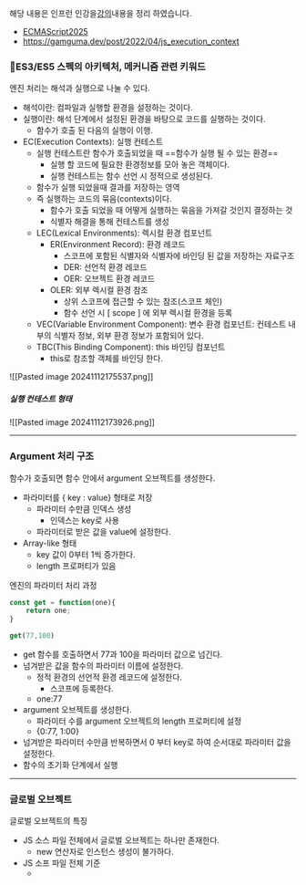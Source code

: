 해당 내용은 인프런 인강을[강의](https://www.inflearn.com/course/%EC%9E%90%EB%B0%94%EC%8A%A4%ED%81%AC%EB%A6%BD%ED%8A%B8-%EC%A4%91%EA%B3%A0%EA%B8%89/dashboard)내용을 정리 하였습니다.
- [ECMAScript2025](https://tc39.es/ecma262/#sec-intro)
- https://gamguma.dev/post/2022/04/js_execution_context

### ES3/ES5 스펙의 아키텍처, 메커니즘 관련 키워드

엔진 처리는 해석과 실행으로 나눌 수 있다.
- 해석이란: 컴파일과 실행할 환경을 설정하는 것이다.
- 실행이란: 해석 단계에서 설정된 환경을 바탕으로 코드를 실행하는 것이다.
	- 함수가 호출 된 다음의 실행이 이행.
- EC(Execution Contexts): 실행 컨테스트
	- 실행 컨테스트란 함수가 호출되었을 때 ==함수가 실행 될 수 있는 환경==
		- 실행 할 코드에 필요한 환경정보를 모아 놓은 객체이다.
		- 실행 컨테스트는 함수 선언 시 정적으로 생성된다.
	- 함수가 실행 되었을때 결과를 저장하는 영역
	- 즉 실행하는 코드의 묶음(contexts)이다.
		- 함수가 호출 되었을 때 어떻게 실행하는 묶음을 가져갈 것인지 결정하는 것
		- 식별자 해결을 통해 컨테스트를 생성
	- LEC(Lexical Environments): 렉시컬 환경 컴포넌트
		- ER(Environment Record): 환경 레코드
			- 스코프에 포함된 식별자와 식별자에 바인딩 된 값을 저장하는 자료구조
			- DER: 선언적 환경 레코드
			- OER: 오브젝트 환경 레코드
		- OLER: 외부 렉시컬 환경 참조
			- 상위 스코프에 접근할 수 있는 참조(스코프 체인)
			- 함수 선언 시 [ scope ] 에 외부 렉시컬 환경을 등록
	- VEC(Variable Environment Component): 변수 환경 컴포넌트: 컨테스트 내부의 식별자 정보, 외부 환경 정보가 포함되어 있다.
	- TBC(This Binding Component): this 바인딩 컴포넌트
		- this로 참조할 객체를 바인딩 한다.

![[Pasted image 20241112175537.png]]
##### 실행 컨테스트 형태
![[Pasted image 20241112173926.png]]

---
### Argument 처리 구조

함수가 호출되면 함수 안에서 argument 오브젝트를 생성한다.
- 파라미터를 { key : value} 형태로 저장
	- 파라미터 수만큼 인덱스 생성
		- 인덱스는 key로 사용
	- 파라미터로 받은 값을 value에 설정한다.
- Array-like 형태
	- key 값이 0부터 1씩 증가한다.
	- length 프로퍼티가 있음

엔진의 파라미터 처리 과정

``` js
const get = function(one){
	return one;
}

get(77,100)
```

- get 함수를 호출하면서 77과 100을 파라미터 값으로 넘긴다.
- 넘겨받은 값을 함수의 파라미터 이름에 설정한다.
	- 정적 환경의 선언적 환경 레코드에 설정한다.
		- 스코프에 등록한다.
	- one:77
-  argument 오브젝트를 생성한다.
	- 파라미터 수를 argument 오브젝트의 length 프로퍼티에 설정
	- {0:77, 1:00}
- 넘겨받은 파라미터 수만큼 반복하면서 0 부터 key로 하여 순서대로 파라미터 값을 설정한다.
- 함수의 초기화 단계에서 실행

---
### 글로벌 오브젝트

글로벌 오브젝트의 특징
- JS 소스 파일 전체에서 글로벌 오브젝트는 하나만 존재한다.
	- new 연산자로 인스턴스 생성이 불가하다.
- JS 소프 파일 전체 기준
	-  <script/> 에 작성된 모든 코드
		- 모든 코드에서 사용 가능하다.

글로벌 스코프
- 글로벌 오브젝트가 글로벌 스코프
	- 글로벌 오브젝트는 실제 존재하지 않는다. ex) Number , String  등의 오브젝트
	- 호스트 오브젝트에 함수와 변수를 등록
		-  window, global 오브젝트
	- 글로벌 스코프는 최상위 스코프
		- 스코프 체인에서 최상위 스코프이다.

스코프 바인딩
 - 바인딩이란 구조적으로 결속된 상태로 만드는 것이다
	 - 대상: 프로퍼티 이름
 - 바인딩의 목적
	 - 스코프 설정,식별자 해결
 - 바인딩 시점 구분 
	 - 정적 바인딩 : lexical, static 바인딩
		 - 초기화 단계에서 바인딩
		 - 함수 선언문 이름을 바인딩
		 - 표현식(변수, 함수) 이름을 바인딩
	 - 동적 바인딩 : dynamic 바인딩
		 - 실행시 바인딩 처리
		 - eval함수, with문
 - 바인딩 시점의 중요성
	 - 바인딩할 때 스코프가 결정된다.
	 - function 오브젝의 경우 생성 시점에 스코프 결정
		 - 스코프를 function 오브젝트 내부 프로퍼티 Scope에 설정
		 - 스코프는 변경되지 않음

``` js
function book() {  
	var point = 100;  
	  
	function add(param) {  
		return (point += param);  
	}  
	  
	var get = function () {  
		return point;  
	};  
	  
	add(200);  
	console.log(point);  
}    
book();
```

1. book() 함수 호출 시 - 초기화 단계에서 함수와 변수 이름을 book 함수의 선언적 환경 레코드에 바인딩(식별자 해결)
2. function 오브젝트 add 생성
	1. add 함수가 속한 스코프 영역을 add 함수 오브젝트 프로퍼티 scope에 설정
	2. add 이름을 선언적 환경 레코드에 바인딩
3. point, get 이름을 선언적 환경 레코드에 바인딩
	1. 값은 undefined
	2. 여기 까지가 호이스팅
4. 함수와 변수의 식별자가 해결
---
### 식별자

식별자는 코드 내의 변수,함수, 혹은 속성을 식별하는 문자열이다.

자바스크립트에서 식별자는 대소문자를 구별하며 유니코드 글자 `$`, `_`, 숫자(0-9)로 구성할 수 있지만, 숫자로 시작할 수는 없다.

식별자는 코드의 일부이지만 문자열은 데이터이기 때문에, 식별자와 문자열은 다르다.JavaScript에서 식별자를 문자열로 변환하는 방법은 없지만, 어떤 경우 문자열을 분석해 식별자로 사용할 수 있습니다.

> https://developer.mozilla.org/ko/docs/Glossary/Identifier
---
### 스코프

스코프는 컨텍스트의 값과 표현식이 표현되거나 참조 될 수 있는 현재 실행되는 컨텍스트를 의미한다. 만약 변수 또는 표현식이 해당 스코프 내에 있지 않다면, 사용할 수 없다. 스코프는 계층적인 구조를 가지기 때문에, 하위 스코프는 상위 스코프에 접근 할 수 있다.
- 모든 식별자는 자신이 선언된 위치에 의해 다른 코드가 식별자 자신을 참조할 수 있는 유효범위가 결정된다.
- 스코프의 목적은 범위를 제한하여 식별자를 해결하는 것이다.

함수는 자바스크립트에서 클로저 역할을 하기 때문에 스코프를 생성한다. 함수 내에 정의된 변수는 외부 함수나 다름 함수 내에서 접근 할 수 없다.

자바스크립트는 렉시컬 스코프를 따른다.함수가 정의된 위치에 따라 상위 스코프를 결정한다. 함수가 호출된 상위 스코프 결정에 영향을 주지 않는다. 함수의 상위 스코프는 언제나 정의된 스코프이다.

- 키워드를 만나 스코프를 결정하는 것을 정적 스코프라고 한다.
- 호출될 때 스크프를 결정하는 것을 동적스코프라고 한다.

자바스크립트에서는 다음과 같은 종류의 스코프가 있다.
- 전역 범위: 스크립트 모드에서 실행되는 모든 코드의 기본 범위이다.
- 모듈 범위: 모듈 모드에서 실행되는 코드의 범위이다.
	- module.exports
- 함수 범위: [function](https://developer.mozilla.org/ko/docs/Glossary/Function)로 생성된 범위입니다.
	- var키워드로 선언된 변수는 오로지 함수의 코드 블록 만을 **지역 스코프**로 인정한다.
		- 함수 레벨 스코프라고 한다.
	- 함수 외에서 var키워드로 선언한 변수는 전역 변수이다.
- 블록 범위: 중괄호 쌍(블록)으로 생성된 범위이다.
	- let,const 키워드로 변순 선언시 블록 레벨 스코프이다.
		- 변수 자체에 스코프 제약을 둔다.
	- 모든 코드 블록 (함수, if, for ,while , try/catch 등)을 지역 스코프로 인정

> https://developer.mozilla.org/ko/docs/Glossary/Scope
---
### 식별자 해결

스코프(유효 범위)를 통해 식별자인 변수 이름의 충돌을 방지하여 같은 이름의 변수를 사용하게 하는것.
스코프 내에서 식별자는 유일해야 하지만 다른 스코프에는 같은 이름의 식별자를 사용 할 수 있다.

- 식별자 해결
	- 사용할 변수/함수를 결정하는것
	- 신속,정확한 검색을 위한 스코프 필요
- 스코프에서 이름을 찾기 위해 사용
	- 스코프에 이름을 설정
	- 값을 변경되지만, 이름은 변경되지 않음
    - 자바스크립트의 값 저장형태가 프로퍼티{key:value}이기 때문이다.
    - **식별자 해결 대상은 이름이다**.
- 스코프의 용도
  - 식별자 해결을 위한 수단,방법
  - 스코프가 목적이 아님
  - 식별자가 유일하면 스코프는 필요하지 않음
    - 하지만 유일하게 작성이 불가능 그래서 스코프가 필요
    - 계층적으로 스코프를 사용하는 이유이다.
---
### 스코프 체인

모든 지역 스코프의 최상위 스코프는 전역 스코프이다. 스코프는 계층적으로 연결되어 있고 이를 스코프 체인이라 한다.
- 엔진은 스코프체인을 통해 변수를 참조하는 코드의 스코프에서 시작하여 상위 스코프 방향으로 이동하며 선언된 변수를 검색한다.
##### ES3
  - 스코프 체인은 식별자를 해결을 위한 프로퍼티이다
    - {name:value} 리스트
    - ES5는 스코프는 사용하지만 스코프 체인은 사용하지 않는다.
  - 함수가 호출되면 스코프를 생성하고 {name:value} 형태로 설정한다. 
  - 생성한 스코프를 스코프 체인에 연결하고, 스코프 체인에서 식별자를 해결한다.
	  - 동적으로 처리된다.
	  - 이는 함수가 생성될 때 마다 스코프 체인이 동적으로 생성된다.
  - es5 에서는 스코프 체인은 없고, Activation object에 대응하는 렉시컬 환경이 있다.
	  - Activation object은 실행환경을 만드는것
##### ES5
- 렉시컬 환경의 선언적 환경 레코드에 함수의 변수와 함수 이름을 바인드
- 스코프 체인을 사용하지 않고, 선언적 환경 레코드에서 변수와 함수 이름을 검색


---
### 실행 컨텍스트

실행 컨텍스트의 개념은 코드가 내부에서 어떻게 작동 하는지 설명하는데 사용된다.  JavaScript 실행 컨텍스트는 코드를 실행할 수 있는 환경을 말한다. 실행 컨테스트는 코드 섹션이 코드의 함수, 변수 및 객체에 엑세스할 수 있는지 결정한다. 코드는 실행 컨텍스트에서 줄별로 구분 분석되고, 변수와 함수는 메모리에 저장된다. 코드는 평가 후 실행 컨텍스트에서 실행된다. 결과적으로 실행 컨텍스트는 주어진 코드가 실행될 수 있는 환경을 만든는 것이다.
- 실행 컨텍스트 런타임 동안 특정 코드는 파서에 의해 구문 분석되고, 변수와 함수는 메모리에 저장되고, 실행 가능한 바이트 코드가 생성되고, 코드가 실행된다.

실행 컨텍스트(Execution Contexts)
- 함수가 실행되는 영역,묶음
- 함수 코드를 실행하고, 실행 결과를 저장
- [스펙](https://tc39.es/ecma262/#sec-executable-code-and-execution-contexts)

 실행 단계
- 준비 단계
- 초기화 단계
- 코드 실행 단계

자바스크립트에는 두 가지 종류의 실행 컨텍스트가 있다
- 글로벌 실행 컨텍스트(GEC)
- 함수 실행 컨텍스트(FEC)

실행 컨텍스트의 생성시점
- 실행 가능한 코드를 만났을때
- 실행 가능한 코드의 유형
	- 함수 코드
	- 글로벌 코드
	- eval 코드
- 코드 유형을 분리한 이유
	- 실행 컨텍스트에서 처리 방법과 실행 환경이 다르기 때문
	- 함수 코드: 렉시컬 환경
	- 글로벌 코드: 글로벌 환경
	- eval 코드: 동적 환경 

실행 컨텍스트 상태 컴포넌트
- 실행 컨텍스트 상태를 위한 오브젝트
	- 실행 컨텍스트 안에 생성
- 상태 컴포넌트 유형
	- 변수 환경 컴포넌트(VEC)
	- 렉시컬 환경 컴포넌트(LEC)
	- this 바인딩 컴포넌트(TBC)
		- 함수 안에서 디스로 참조화는 오브젝트를 바인딩


| Component           | Purpose                                                                                                                                                                                                                                                                                                                                                                                                                                                                                                                                                                                                                                                                                                                            |
| ------------------- | ---------------------------------------------------------------------------------------------------------------------------------------------------------------------------------------------------------------------------------------------------------------------------------------------------------------------------------------------------------------------------------------------------------------------------------------------------------------------------------------------------------------------------------------------------------------------------------------------------------------------------------------------------------------------------------------------------------------------------------- |
| LexicalEnvironment  | Identifies the [Environment Record](https://262.ecma-international.org/15.0/index.html?_gl=1*1mvxbm1*_ga*MjA3MzMzMzI4My4xNzMxMzA5Mjc0*_ga_TDCK4DWEPP*MTczMjg1NTM0OC4zLjEuMTczMjg1NTM2MC4wLjAuMA..#sec-environment-records) used to resolve identifier references made by code within this [execution context](https://262.ecma-international.org/15.0/index.html?_gl=1*1mvxbm1*_ga*MjA3MzMzMzI4My4xNzMxMzA5Mjc0*_ga_TDCK4DWEPP*MTczMjg1NTM0OC4zLjEuMTczMjg1NTM2MC4wLjAuMA..#sec-execution-contexts).                                                                                                                                                                                                                               |
| VariableEnvironment | Identifies the [Environment Record](https://262.ecma-international.org/15.0/index.html?_gl=1*1mvxbm1*_ga*MjA3MzMzMzI4My4xNzMxMzA5Mjc0*_ga_TDCK4DWEPP*MTczMjg1NTM0OC4zLjEuMTczMjg1NTM2MC4wLjAuMA..#sec-environment-records) that holds bindings created by [VariableStatement](https://262.ecma-international.org/15.0/index.html?_gl=1*1mvxbm1*_ga*MjA3MzMzMzI4My4xNzMxMzA5Mjc0*_ga_TDCK4DWEPP*MTczMjg1NTM0OC4zLjEuMTczMjg1NTM2MC4wLjAuMA..#prod-VariableStatement)s within this [execution context](https://262.ecma-international.org/15.0/index.html?_gl=1*1mvxbm1*_ga*MjA3MzMzMzI4My4xNzMxMzA5Mjc0*_ga_TDCK4DWEPP*MTczMjg1NTM0OC4zLjEuMTczMjg1NTM2MC4wLjAuMA..#sec-execution-contexts).                                        |
| PrivateEnvironment  | Identifies the [PrivateEnvironment Record](https://262.ecma-international.org/15.0/index.html?_gl=1*1mvxbm1*_ga*MjA3MzMzMzI4My4xNzMxMzA5Mjc0*_ga_TDCK4DWEPP*MTczMjg1NTM0OC4zLjEuMTczMjg1NTM2MC4wLjAuMA..#privateenvironment-record) that holds [Private Names](https://262.ecma-international.org/15.0/index.html?_gl=1*1mvxbm1*_ga*MjA3MzMzMzI4My4xNzMxMzA5Mjc0*_ga_TDCK4DWEPP*MTczMjg1NTM0OC4zLjEuMTczMjg1NTM2MC4wLjAuMA..#sec-private-names) created by [ClassElement](https://262.ecma-international.org/15.0/index.html?_gl=1*1mvxbm1*_ga*MjA3MzMzMzI4My4xNzMxMzA5Mjc0*_ga_TDCK4DWEPP*MTczMjg1NTM0OC4zLjEuMTczMjg1NTM2MC4wLjAuMA..#prod-ClassElement)s in the nearest containing class. null if there is no containing class. |


![[Pasted image 20241112175537.png]]

#### 실행컨텍스트 > 렉시컬 환경 컴포넌트(LEC)

- 렉시컬 환경 컴포넌트란 함수와 변수의 식별자 해결을 위한 환경을 설정
- 초기화 단계에서 해석한 함수와 변수를 {name:value} 오브젝트 형태로 저장
	- 변수는 name과 undefined로 저장
	- 함수 선언문은 name과 function object로 저장
	- 이름으로 함수와 변수를 검색할 수 있게 됨
- 함수 밖의 함수와 변수 참조 환경 설정
	- 함수 밖의 함수와 변수를 사용할 수 있게 됨
- 렉시컬 환경 컴포넌트 생성
	- function, with, try-catch 문에서 생성
- 렉시컬 환경 컴포넌트(LEC) 구성
	- 환경 레코드(ER): Declarative Environment Record
		- 함수 안의 함수와 변수를 기록
	- 외부 렉시컬 환경 참조(OLER): Outer Lexical Environment Reference 
		- 함수 객체 내부 프로퍼티인 __ scope __ 값을 설정
- 함수 실행 단계의 엔전처리 관점에서 엔진은 실행 컨테스트를 참조해서 코드를 메모리에서 실행한다.

##### 실행컨텍스트 > 렉시컬 환경 컴포넌트(LEC) > 환경 레코드(DER)
- 환경 레코드는 선언적 환경레코드(Declarative Environment Record)와 오브젝트 환경 레코드(Object Environment Record)로 구성되어 있다.
- 환경 레코드를 구분하는 이유
	- 기록 대상이 다르기 때문이다.
- 선언적 환경 레코드
	- DER : Declarative Environment Record
	- function, 변수, catch 문에서 사용
- 오브젝트 환경 레코드
	- OER: Object Environment Record
	- 글로벌 함수와 변수, with 문에서 사용
	- 동적이기 때문에 사용

#### 실행컨테스트 >  변수 환경 컴포넌트(VEC)

- 실행 컨테스트 초기화 단계에서 렉시컬 환경 컴포넌트와 같게 설정
- 이유는 ? 초기값을 복월할 때 사용하기 위한 것
	- 렉시컬 환경 컴포넌트를 초기화할때 사용
- 함수 코드가 실행되면
	- 실행 결과를 렉시컬 환경 컴포넌트에 설정
	- 초기값이 변하게 되므로 이를 유지하기 위해 설정

#### 실행 컨텍스트 실행 과정

``` js
const base = 200

function getPoint(bonus){
	const point = 100
	return point + base + bonus
}

getPoint(70)
```

1. 글로벌 실행 컨테스트
	1. getPoint 함수 오브젝트를 만나면  scope 프로퍼티에 글로벌 오브젝트 설정
	2. base 변수에 값을 할당
2. 준비 단계
	1. getPoint 함수 호출 -> getPoint 함수로 이동 
		1. 엔진은 실행 컨텍스트를 생성하고 실행 컨텍스트 안으로 이동
	2. 실행 컨텍스트의 컴포넌트를 생성하여 실행 컨텍스트에 첨부
		1. 렉시컬 환경 컴포넌트
		2. 변수 환경 컴포넌트
		3. this 바인딩 컴포넌트
	3. 렉시컬 환경 컴포넌트의 환경 레코드를 생성
		1. 함수 안의 함수, 변수를 바인딩
	4. 외부 렉시컬 환경 참조를 생성하여 렉시컬 환경 컴포넌트에 첨부
		1.  함수 객체 내부 프로퍼티인 __ scope __ 값을 참조
	5. 호출한 함수의 파라미터 값을
		1. 호출된 함수의 파라미터 이름에 매핑
		2. 환경 레코드에 작성
	6. 함수 선언문을 function 오브젝트로 생성 한다.
		1. 함수 {name: function 오브젝트} 형태
	7. 함수 표현식과 변수에 초기값을 설정한다.
		1. 초기값은 undefined 이다
3. 실행 단계
	1. 함수 안의 코드를 실행
	2. const point = 100
	3. 이때 실행 컨텍스트 안에서 관련된 함수와 변수를 사용할 수 있다.

준비 단계에서의 실행컨테스트 모습
![[Pasted image 20241204134636.png]]

#### this 




### 글로벌 실행 컨텍스트(Global Execution Context ) 
JavaScript 엔진이 스크립트 파일을 로드 하고 파싱 후 생성되는 기본 컨텍스트이다.

JavaScript 코드를 로드하고 파싱한 후, JS 엔진은 기본 실행 환경으로 들어간다. JS 엔진이 글로벌 실행 환경 내부에 들어가면 기본적으로 window 객체와  this객체가 글로벌 메모리에 생성됩니다.

window 객체는 글로벌 오브젝트를 참조한다. 전역 객체는 JS 엔진이 전역 실행 환경에 들어가기 전에 항상 생성되며 localStorage, innerWidth, 이벤트 핸들러 등의 속성과 메서드를 포함한다.

![[Pasted image 20241204140514.png]]

글로벌 실행 컨텍스트 환경
- 글로벌 환경
	- 글로벌 오브젝트에서 사용
	- 렉시컬 환경 컴포넌트와 형태는 같음
- 동적으로 함수와 변수를 바인딩 한다.
	- 함수에서 var 키워드를 사용하지 않고 변수를 선언하면 글로벌 오브젝트에 설정되기 때문이다.
- 외부 렉시컬 환경 참조 값은 null

### 함수 실행 컨테스트(FEC)

함수가 호출되거나 호출되면 해당 함수에 대한 새로운 실행 컨텍스트가 형성한다. JS 엔진이 함수 호출을 보면 해당 함수에 대한 로컬 실행 컨텍스트를 만듭니다. 기본적으로 JS 엔진은 로컬 실행 컨텍스트 내에 arguments 객체와 _**this**_ 객체를 만듭니다.

함수 내부에서 예상되는 매개변수의 키:값 쌍은 arguments 객체에 저장됩니다. 또한 함수가 가진 매개변수의 수를 세는 length라는 기본 속성도 있습니다. 함수의 인수가 비어 있으면 argument 객체는 기본적으로 길이 0 **으로** **설정** 됩니다 .

함수가 호출되는 방식에 따라 함수 실행 컨텍스트의 _**this**_ 객체가 변경됩니다. 객체 참조를 사용하여 호출하는 경우 this의 값은 해당 객체로 설정됩니다. 그렇지 않으면 this 변수의 값은 window 객체 또는 _"undefined"_ 로 설정됩니다 .



> Eval 함수 실행 컨텍스트
> 
> eval 함수는 어떤 대가를 치르더라도 피해야 할 함수입니다. 실행 컨텍스트는 JS 엔진이 **eval()** 함수를 만날 때마다 생성되어 호출 스택에 푸시됩니다. 인수로 전달된 문자열을 평가합니다.




```javascript
function book() {
  var point = 123

  function show() {
    var title = 'JS책'
  }

  function getPoint() {
    return point
  }

  show()
}

book()
```

- book 함수의 호출과정
  - show Function 오브젝트 생성
  - show의 [[scope]]에 스크프 설정
- show 함수의 호출과정(실행과정)
  - EC(실행 컨테스트) 생성
    - 함수는 실행전 선언단계에서 이미 [ scope ] 에 스크프 설정을 한다.
  - 이는 함수 실행을 위한 Context 환경 구축이다.
    - 함수가 메모리에 올라가기 전 참조 환경(정적 환경)을 구축한다. 이를 실행 컨테스트라고 한다.
      - 함수 실행시 컨테스트가 참조된다.
    - LEC(렉시컬 환경 컴포넌트) 생성
      - 정적인 렉시컬 환경 컴포넌트를 생성한다.
      - ER(환경 레코드)
        - DER (선언적 환경 레코드)
        - 함수에서 값을 구하는 형태
          - 파라메터 에서 값을 구한다.
          - 선언된 변수 로 부터 값을 구한다.
          - 함수 호출로 호출 된 함수의 반환값을 사용 할 수 있다.
          - 함수 밖의 값을 구할수 있다.
            - show 함수의 [[scope]]에 함수가 선언된 스코프를 알 수 있다.
          - this를 통해 값을 구한다.
            - this는 해당 함수가 선언된 오브젝트를 참조한다.
              - 오브젝트가 없을시 글로벌 오브젝트 = 호스트 오브젝트를 참조한다.
              - window | global
            - 이는 TBC의해 일어난다.
        - OER(오브젝트 환경 레코드)
      - OLER(외부 렉시컬 환경 레코드)
        ```javascript
        {
          point:123
          getPoint:funcion(){}
        }
        ```
    - VEC 생성
	    - 변수 환경 컴포넌트로 초기 렉시컬 환경 컴포넌트와 변수 환경 컴포넌트의 값은 동일하다.
	    - TBC에 글로벌 오브젝트 바인딩
	- LEC에 ER, OLER 첨부
	- ER에 DER, OER 첨부
		- DER에 show 함수의 변수, 함수 기록
		- OLER에 show의 [ scope ]를 설정
	- this 바인딩 컴포넌트에 this 참조 설정
---

### Function 오브젝트

##### function 오브젝트 형태와 생성과정

- 빌트인 Function 오브젝트
	- Function.prototype.call()
	- 엔진이 function 키워드를 만나면 function 오브젝트 생성
- function 오브젝트
	- function book(){}: 함수 선언식
	- const book = function (){}: 함수 표현식
	- 저장 형태
		- { name : value } 형태로 저장
		- ex) { book : function 오브젝트} 형태
	- 호출
		- 저장된 오브젝트에서 함수 이름으로 검색
		- value을 구하고
		- value가 function 오브젝트이면 호출
	- 생성 과정
		- book function 오브젝트에 prototype 오브젝트 생성
		- prototype에 constructor 프로퍼티 생성
			- prototype.constructor가 book 참조
		- prototype에 __ proto __ 오브젝트 생성
			- ES6 스펙에 기술되어 있음
- function 인스턴스
	- new Book() 처럼 new 연산자를 사용
	- Book.prototype에 연결된 메서드로 생성

```js
book = {  
	prototype: {  
		constructor: book,  
		__proto__: Object.prototpye
	},
	__proto__: Function.prototpye  
};

```

---
### 렉시컬 환경(정적 환경)

```javascript
var point = 100

function book() {
  return getPoint()
}

book()
```

- function 키워드를 만나면
	- function 오브젝트를 생성한다.
	- 스코프(함수가 선언된 스코프)를 Function object [ Scope ]에 설정
		- 이것은 함수 밖의(함수가 선언된 위치의) 스코프가 설정된다.
		- function 키워드를 만났을때 함수밖(상위)의 스코프가 결정된다.
		- 함수가 호출 될 때 스코프가 결정되는 것이 아닌 function 키워드를 만났을 때 스코프가 결정된다.
		- 정적으로 결정된다 === 렉시컬 환경
- 함수가 호출되면
	- Function object 의 [ Scope ]를 실행 컨테스트의 렉시컬 환경 컴포넌트의 외부 렉시컬 환경 참조에 설정한다.
	- 함수가 호출 되었을때 함수의 선언된 변수와 함수를 선언적 환경 레코드에 등록하고
	- 스코프 정보를 통래 렉시컬 환경을 구성한다.

##### 고전적인 var의 문제
- var 키워드는 함수에서 선언시 내부 스코프를 참조
	- 하지만 함수가 아닌곳에서 선언시 글로벌 오브젝트에 설정됨
	- 최상위 글로벌 오브젝트에 선언되어 렉시컬 체인이 발생
	- 이는 렉시컬 환경 구조에 맞지 않음
- 해결법 
	- use strict, let, const 키워드 사용
- 동적 환경을 구성 요소
	- with문, eval()함수
		- with문 은 strict 모드에서 에러 발생
	- eval()함수는 보안의 문제가 있음.


---
### this

this의 값은 함수를 호출한 방법의 의해 결정된다. 실행 중 할당으로 설정할 수 없고, 함수를 호출할 때 마다 다를 수 있다. es5는 함수를 어떻게 호출 했는지 상관하지 않고 this값을 설정할 수 있는 bind 메서드를 도입했고, es2015는 스스로의 this바인딩을 제공하지 않는 화살표 함수를 추가했다(렉시컬 컨테스트안의 this 값을 유지).
- this의 값은 런타임에 결정된다. 컨테스트에 따라 달라진다.
	- 어떤 객채를 참조하여 호출했는지에 따라 this의 값은 변경된다. 이를 동적 스코프라고 한다.
- 메서드가 어디서 정의되었는지(정적 렉시컬 환경)에 상관없이 this는 참조 객체가 무엇이지에 따라 결정된다.

#### 값

실행 컨텍스트(global, function 또는 eval)의 프로퍼티는 비엄격 모드에서 항상 객체(글로벌 오브젝트)를 참조한다. 엄격 모드에서는 어떠한 값이든 될 수 있다.

- 전역 문맥: 글로벌 오브젝트에서 this는 글로벌 오브젝트 참조
	- 전역 실행 맥락에서 this는 엄격 모드 여부에 관계 없이 전역 객체를 참조한다.
- 함수 문맥: 함수 내부에서 this의 값은 함수를 호출한 방법에 의해 좌우된다.
	- 비엄격 모드 - this의 값이 호출에 의해 설정되지 않으므로, host 오브젝트(window)를 참조
	- 엄격 모드 - this 값은 실행 문맥에 진입하며 설정되는 값을 유지한다.
- this와 window 오브젝트의 관계
	- window 객체는 JS에서 만든 것이 아니며 글로벌 오브젝트의 스코프도 아님
	- window 와 글로벌 오브젝트를 같은 선상에서 사용
		- 브라우저에서 window가 글로벌 오브젝트를 참조하므로 window.value 형태로 글로벌 변수가 사용 가능하다.
	- 이는 host 오브젝트 개념을 사용한 것이다.
		- window 오브젝트와 같이 다른 오브젝트를 사용하는 개념을 Host 오브젝트라고 한다.
		- DOM 오브젝트도 Host 오브젝트이다.
- 전역 스코프 내 함수 안에서 작성한 this는 글로버 오브젝트를 참조한다.
	- 함수 내부 this는 함수 앞에 작성한 오브젝트를 참조한다.

#### this 참조 범위
- 오브젝트.함수이름() 형태로 함수 호출
	- 글로벌 오브젝트는 오브젝트 이름이 없으므로 함수 이름만 작성하여 호출
- strict 모드에서는 window.book() 처럼 book() 앞에 window를 글로벌 오브젝트로 작성
- 함수 앞에 오브젝트를 작성하지 않으면
	- this 바인딩 컴포넌트에 undefined가 설정되어 this로 window를 참조 할 수 없음.

```js
function book() {  
	'use strict';  
	// undefined  
	return this;  
}

function book1() {  
	'use strict';  
	// undefined  
	return this;  
}

var obj = window.book();
obj === window // true
```

this가 참조하는 object
``` ts
const book = {  
	point: 200,  
	member: {  
		point: 100,
		// get 함수의 this 바인딩 컴포넌트는 book.member를 참조하고 있음.  
		get: function () {  
			console.log(this === book.member); // true  
			return this.point;  
	},  
		getArrow: () => {  
			console.log(this); // {}  
			return this.point;  
		},  
	},  
};  
  
console.log(book.member.get()); // 100  
console.log(book.member.getArrow()); // undefined
```

#### this와 인스턴스
- 인스턴스 목적 - 인스턴스마다 고유 값 유지
	- this로 인스턴스 참조
	- this.[value] 형태로 프로퍼티에 접근
- __ proto __ 프로프티 접근
	- prototype에 연결된 프로퍼티가 인스턴스의 __ proto __ 에 첨부되며
		- prototype에 연결된 프로퍼티는 모든 인스턴스가 공유하고,
	- this.method()형태로 __ proto __ 에 첨부된 method 호출
#### this 호출

`this`의 값을 한 문맥에서 다른 문맥으로 넘기려면 다음 예시와 같이 [`call()`](https://developer.mozilla.org/ko/docs/Web/JavaScript/Reference/Global_Objects/Function/call)이나 [`apply()`](https://developer.mozilla.org/ko/docs/Web/JavaScript/Reference/Global_Objects/Function/apply)를 사용해야 한다.

``` js
function add(c, d) {
  return this.a + this.b + c + d;
}

var o = { a: 1, b: 3 };

// 첫 번째 인자는 'this'로 사용할 객체이고,
// 이어지는 인자들은 함수 호출에서 인수로 전달된다.
add.call(o, 5, 7); // 16

// 첫 번째 인자는 'this'로 사용할 객체이고,
// 두 번째 인자는 함수 호출에서 인수로 사용될 멤버들이 위치한 배열이다.
add.apply(o, [10, 20]); // 34
```

> 비엄격 모드에서 `this`로 전달된 값이 객체가 아닌 경우, `call`과 `apply`는 이를 객체로 변환하기 위한 시도를 합니다. `null`과 `undefined` 값은 전역 객체가 됩니다. `7`이나 `'foo'`와 같은 원시값은 관련된 생성자를 사용해 객체로 변환되며, 따라서 원시 숫자 `7`은 `new Number(7)`에 의해 객체로 변환되고 문자열 `'foo'`는 `new String('foo')`에 의해 객체로 변환됩니다.

#### bind 메서드

`f.bind(someObject)`를 호출하면 `f`와 같은 본문(코드)과 범위를 가졌지만 this는 원본 함수를 가진 새로운 함수를 생성한다. 새 함수의 `this`는 호출 방식과 상관없이 영구적으로`bind()`의 첫 번째 매개변수로 고정된다.

#### 화살표 함수

화살표 함수에서 this는 자신을 감싼 렉시컬 스코프이다. 전역 코드에서는 전역 객체를 가르킨다.
화살표 함수 call(), bind(), apply() 를 사용해 호출 해도 생성 시점의 ==렉시컬 컨텍스트가== 유지 된다.

> **참고**: 화살표 함수를 `call()`, `bind()`, `apply()`를 사용해 호출할 때 `this`의 값을 정해주더라도 무시합니다. 사용할 매개변수를 정해주는 건 문제 없지만, 첫 번째 매개변수(`thisArg`)는 `null`을 지정해야 합니다.

#### 객체의 프로토타입 체인에서의 this

객체의 프로토타입 체인 어딘가에 정의한 메서드가 어떤 객체의 프로토타입 체인 위에 존재하면, this의 값은 그 객체가 메서드를 가진 것 마냥 설정 된다.